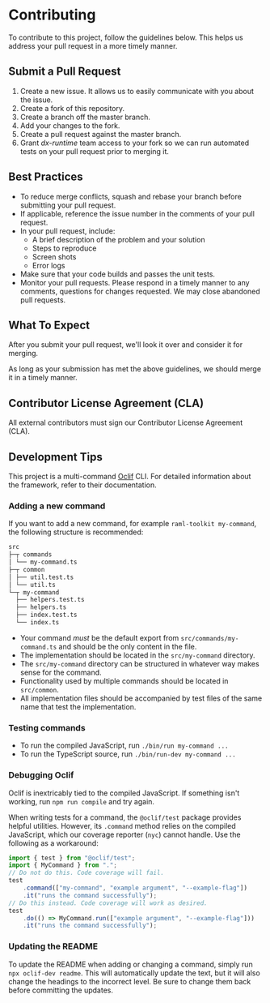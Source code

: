 # Contributing

To contribute to this project, follow the guidelines below. This helps us address your pull request in a more timely manner.

## Submit a Pull Request

  1. Create a new issue. It allows us to easily communicate with you about the issue.
  2. Create a fork of this repository.
  3. Create a branch off the master branch.
  4. Add your changes to the fork.
  5. Create a pull request against the master branch.
  6. Grant _dx-runtime_ team access to your fork so we can run automated tests on your pull request prior to merging it.

## Best Practices

* To reduce merge conflicts, squash and rebase your branch before submitting your pull request.
* If applicable, reference the issue number in the comments of your pull request.
* In your pull request, include:
  * A brief description of the problem and your solution
  * Steps to reproduce
  * Screen shots
  * Error logs
* Make sure that your code builds and passes the unit tests.
* Monitor your pull requests. Please respond in a timely manner to any comments, questions for changes requested. We may close abandoned pull requests.

## What To Expect

After you submit your pull request, we'll look it over and consider it for merging.

As long as your submission has met the above guidelines, we should merge it in a timely manner.

## Contributor License Agreement (CLA)

All external contributors must sign our Contributor License Agreement (CLA).

## Development Tips

This project is a multi-command [Oclif](https://oclif.io/) CLI. For detailed information about the framework, refer to their documentation.

### Adding a new command

If you want to add a new command, for example `raml-toolkit my-command`, the following structure is recommended:

```txt
src
├─┬ commands
│ └── my-command.ts
├─┬ common
│ ├── util.test.ts
│ └── util.ts
└─┬ my-command
  ├── helpers.test.ts
  ├── helpers.ts
  ├── index.test.ts
  └── index.ts
```

* Your command _must_ be the default export from `src/commands/my-command.ts` and should be the only content in the file.
* The implementation should be located in the `src/my-command` directory.
* The `src/my-command` directory can be structured in whatever way makes sense for the command.
* Functionality used by multiple commands should be located in `src/common`.
* All implementation files should be accompanied by test files of the same name that test the implementation.

### Testing commands

* To run the compiled JavaScript, run `./bin/run my-command ...`
* To run the TypeScript source, run `./bin/run-dev my-command ...`

### Debugging Oclif

Oclif is inextricably tied to the compiled JavaScript. If something isn't working, run `npm run compile` and try again.

When writing tests for a command, the `@oclif/test` package provides helpful utilities. However, its `.command` method relies on the compiled JavaScript, which our coverage reporter (`nyc`) cannot handle. Use the following as a workaround:

```typescript
import { test } from "@oclif/test";
import { MyCommand } from ".";
// Do not do this. Code coverage will fail.
test
    .command(["my-command", "example argument", "--example-flag"])
    .it("runs the command successfully");
// Do this instead. Code coverage will work as desired.
test
    .do(() => MyCommand.run(["example argument", "--example-flag"]))
    .it("runs the command successfully");
```

### Updating the README

To update the README when adding or changing a command, simply run `npx oclif-dev readme`. This will automatically update the text, but it will also change the headings to the incorrect level. Be sure to change them back before committing the updates.
